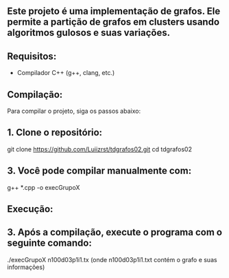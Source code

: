 ## Este projeto é uma implementação de grafos. Ele permite a partição de grafos em clusters usando algoritmos gulosos e suas variações.

## Requisitos:

- Compilador C++ (g++, clang, etc.)

## Compilação:

Para compilar o projeto, siga os passos abaixo:

## 1. Clone o repositório:
    
   git clone https://github.com/Luiizrst/tdgrafos02.git
   cd tdgrafos02
   
## 3. Você pode compilar manualmente com:

g++ *.cpp -o execGrupoX

## Execução:
## 3. Após a compilação, execute o programa com o seguinte comando:

./execGrupoX n100d03p1i1.tx (onde n100d03p1i1.txt contém o grafo e suas informações)
